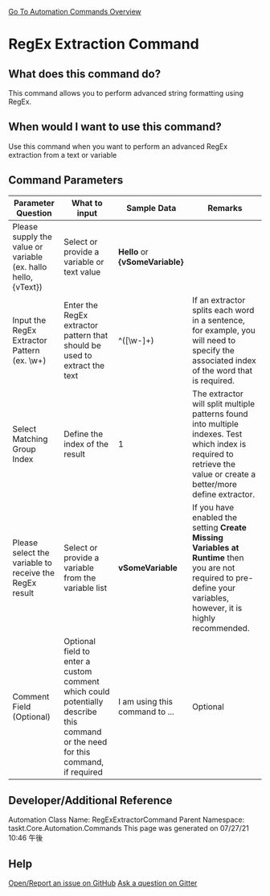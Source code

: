 <!--TITLE: RegEx Extraction Command -->
<!-- SUBTITLE: a command in the Data Commands group. -->
[Go To Automation Commands Overview](/automation-commands.md)


# RegEx Extraction Command


## What does this command do?
This command allows you to perform advanced string formatting using RegEx.


## When would I want to use this command?
Use this command when you want to perform an advanced RegEx extraction from a text or variable


## Command Parameters
| Parameter Question   	| What to input  	|  Sample Data 	| Remarks  	|
| ---                    | ---               | ---           | ---       |
|Please supply the value or variable (ex. hallo hello, {vText})|Select or provide a variable or text value|**Hello** or **{vSomeVariable}**||
|Input the RegEx Extractor Pattern (ex. \w+)|Enter the RegEx extractor pattern that should be used to extract the text|^([\w\-]+)|If an extractor splits each word in a sentence, for example, you will need to specify the associated index of the word that is required.|
|Select Matching Group Index|Define the index of the result|1|The extractor will split multiple patterns found into multiple indexes.  Test which index is required to retrieve the value or create a better/more define extractor.|
|Please select the variable to receive the RegEx result|Select or provide a variable from the variable list|**vSomeVariable**|If you have enabled the setting **Create Missing Variables at Runtime** then you are not required to pre-define your variables, however, it is highly recommended.|
|Comment Field (Optional)|Optional field to enter a custom comment which could potentially describe this command or the need for this command, if required|I am using this command to ...|Optional|


## Developer/Additional Reference
Automation Class Name: RegExExtractorCommand
Parent Namespace: taskt.Core.Automation.Commands
This page was generated on 07/27/21 10:46 午後


## Help
[Open/Report an issue on GitHub](https://github.com/saucepleez/taskt/issues/new)
[Ask a question on Gitter](https://gitter.im/taskt-rpa/Lobby)
